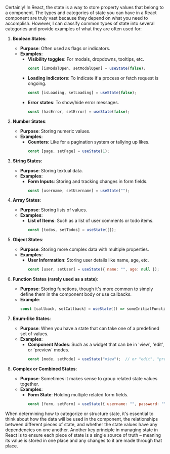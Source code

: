 Certainly! In React, the state is a way to store property values that belong to a component. The types and categories of state you can have in a React component are truly vast because they depend on what you need to accomplish. However, I can classify common types of state into several categories and provide examples of what they are often used for:

1. **Boolean States**:
    - **Purpose**: Often used as flags or indicators.
    - **Examples**:
      - **Visibility toggles**: For modals, dropdowns, tooltips, etc.
        ```javascript
        const [isModalOpen, setModalOpen] = useState(false);
        ```
      - **Loading indicators**: To indicate if a process or fetch request is ongoing.
        ```javascript
        const [isLoading, setLoading] = useState(false);
        ```
      - **Error states**: To show/hide error messages.
        ```javascript
        const [hasError, setError] = useState(false);
        ```

2. **Number States**:
    - **Purpose**: Storing numeric values.
    - **Examples**:
      - **Counters**: Like for a pagination system or tallying up likes.
        ```javascript
        const [page, setPage] = useState(1);
        ```

3. **String States**:
    - **Purpose**: Storing textual data.
    - **Examples**:
      - **Form Inputs**: Storing and tracking changes in form fields.
        ```javascript
        const [username, setUsername] = useState("");
        ```

4. **Array States**:
    - **Purpose**: Storing lists of values.
    - **Examples**:
      - **List of Items**: Such as a list of user comments or todo items.
        ```javascript
        const [todos, setTodos] = useState([]);
        ```

5. **Object States**:
    - **Purpose**: Storing more complex data with multiple properties.
    - **Examples**:
      - **User Information**: Storing user details like name, age, etc.
        ```javascript
        const [user, setUser] = useState({ name: "", age: null });
        ```

6. **Function States (rarely used as a state)**:
    - **Purpose**: Storing functions, though it's more common to simply define them in the component body or use callbacks.
    - **Example**:
      ```javascript
      const [callback, setCallback] = useState(() => someInitialFunction);
      ```

7. **Enum-like States**:
    - **Purpose**: When you have a state that can take one of a predefined set of values.
    - **Examples**:
      - **Component Modes**: Such as a widget that can be in 'view', 'edit', or 'preview' modes.
        ```javascript
        const [mode, setMode] = useState("view");  // or "edit", "preview"
        ```

8. **Complex or Combined States**:
    - **Purpose**: Sometimes it makes sense to group related state values together.
    - **Examples**:
      - **Form State**: Holding multiple related form fields.
        ```javascript
        const [form, setForm] = useState({ username: "", password: "" });
        ```

When determining how to categorize or structure state, it's essential to think about how the data will be used in the component, the relationships between different pieces of state, and whether the state values have any dependencies on one another. Another key principle in managing state in React is to ensure each piece of state is a single source of truth – meaning its value is stored in one place and any changes to it are made through that place.